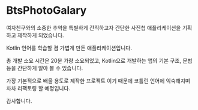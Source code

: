 ﻿# BtsPhotoGalary

여자친구와의 소중한 추억을 특별하게 간직하고자 
간단한 사진첩 애플리케이션을 기획하고 제작하게 되었습니다.

Kotlin 언어를 학습할 겸 가볍게 만든 애플리케이션입니다.

총 개발 소요 시간은 20분 가량 소요되었고,
Kotlin으로 개발하는 앱의 기본 구조, 문법 등을 간단하게 알아 볼 수 있습니다.

가장 기본적으로 배울 용도로 제작한 프로젝트 이기 때문에 코틀린 언어에 익숙해지며 차차 리팩토링 할 예정입니다.

감사합니다.
